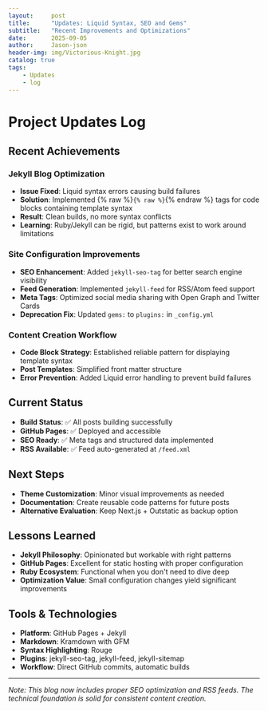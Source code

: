 ```yaml
---
layout:     post
title:      "Updates: Liquid Syntax, SEO and Gems"
subtitle:   "Recent Improvements and Optimizations"
date:       2025-09-05
author:     Jason-json
header-img: img/Victorious-Knight.jpg
catalog: true
tags:
    - Updates
    - log
---
```


# Project Updates Log

## Recent Achievements

### Jekyll Blog Optimization
- **Issue Fixed**: Liquid syntax errors causing build failures
- **Solution**: Implemented {% raw %}`{% raw %}`{% endraw %} tags for code blocks containing template syntax
- **Result**: Clean builds, no more syntax conflicts
- **Learning**: Ruby/Jekyll can be rigid, but patterns exist to work around limitations

### Site Configuration Improvements  
- **SEO Enhancement**: Added `jekyll-seo-tag` for better search engine visibility
- **Feed Generation**: Implemented `jekyll-feed` for RSS/Atom feed support
- **Meta Tags**: Optimized social media sharing with Open Graph and Twitter Cards
- **Deprecation Fix**: Updated `gems:` to `plugins:` in `_config.yml`

### Content Creation Workflow
- **Code Block Strategy**: Established reliable pattern for displaying template syntax
- **Post Templates**: Simplified front matter structure
- **Error Prevention**: Added Liquid error handling to prevent build failures

## Current Status
- **Build Status**: ✅ All posts building successfully
- **GitHub Pages**: ✅ Deployed and accessible
- **SEO Ready**: ✅ Meta tags and structured data implemented
- **RSS Available**: ✅ Feed auto-generated at `/feed.xml`

## Next Steps
 - **Theme Customization**: Minor visual improvements as needed
- **Documentation**: Create reusable code patterns for future posts
- **Alternative Evaluation**: Keep Next.js + Outstatic as backup option

## Lessons Learned
- **Jekyll Philosophy**: Opinionated but workable with right patterns
- **GitHub Pages**: Excellent for static hosting with proper configuration  
- **Ruby Ecosystem**: Functional when you don't need to dive deep
- **Optimization Value**: Small configuration changes yield significant improvements

## Tools & Technologies
- **Platform**: GitHub Pages + Jekyll
- **Markdown**: Kramdown with GFM
- **Syntax Highlighting**: Rouge
- **Plugins**: jekyll-seo-tag, jekyll-feed, jekyll-sitemap
- **Workflow**: Direct GitHub commits, automatic builds

---

*Note: This blog now includes proper SEO optimization and RSS feeds. The technical foundation is solid for consistent content creation.*
